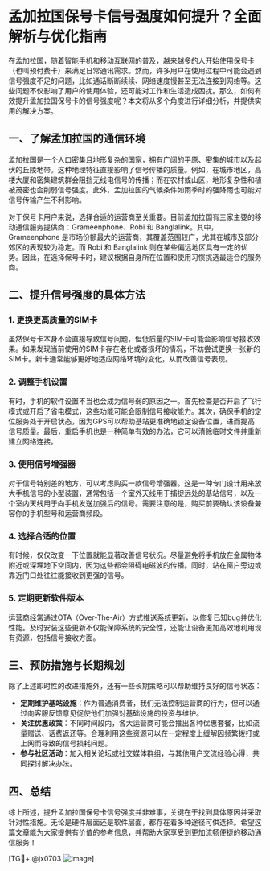 # 孟加拉国保号卡信号强度如何提升？全面解析与优化指南

在孟加拉国，随着智能手机和移动互联网的普及，越来越多的人开始使用保号卡（也叫预付费卡）来满足日常通讯需求。然而，许多用户在使用过程中可能会遇到信号强度不足的问题，比如通话断断续续、网络速度慢甚至无法连接到网络等。这些问题不仅影响了用户的使用体验，还可能对工作和生活造成困扰。那么，如何有效提升孟加拉国保号卡的信号强度呢？本文将从多个角度进行详细分析，并提供实用的解决方案。

## 一、了解孟加拉国的通信环境

孟加拉国是一个人口密集且地形复杂的国家，拥有广阔的平原、密集的城市以及起伏的丘陵地带。这种地理特征直接影响了信号传播的质量。例如，在城市地区，高楼大厦和密集建筑群会阻挡无线电信号的传播；而在农村或山区，地形复杂性和植被茂密也会削弱信号强度。此外，孟加拉国的气候条件如雨季时的强降雨也可能对信号传输产生不利影响。

对于保号卡用户来说，选择合适的运营商至关重要。目前孟加拉国有三家主要的移动通信服务提供商：Grameenphone、Robi 和 Banglalink。其中，Grameenphone 是市场份额最大的运营商，其覆盖范围较广，尤其在城市及部分郊区的表现较为稳定。而 Robi 和 Banglalink 则在某些偏远地区具有一定的优势。因此，在选择保号卡时，建议根据自身所在位置和使用习惯挑选最适合的服务商。

## 二、提升信号强度的具体方法

### 1. 更换更高质量的SIM卡
虽然保号卡本身不会直接导致信号问题，但低质量的SIM卡可能会影响信号接收效果。如果发现当前使用的SIM卡存在老化或者损坏的情况，不妨尝试更换一张新的SIM卡。新卡通常能够更好地适应网络环境的变化，从而改善信号表现。

### 2. 调整手机设置
有时，手机的软件设置不当也会成为信号弱的原因之一。首先检查是否开启了飞行模式或开启了省电模式，这些功能可能会限制信号接收能力。其次，确保手机的定位服务处于开启状态，因为GPS可以帮助基站更准确地锁定设备位置，进而提高信号质量。最后，重启手机也是一种简单有效的办法，它可以清除临时文件并重新建立网络连接。

### 3. 使用信号增强器
对于信号特别差的地方，可以考虑购买一款信号增强器。这是一种专门设计用来放大手机信号的小型装置，通常包括一个室外天线用于捕捉远处的基站信号，以及一个室内天线用于向手机发送加强后的信号。需要注意的是，购买前要确认该设备兼容你的手机型号和运营商频段。

### 4. 选择合适的位置
有时候，仅仅改变一下位置就能显著改善信号状况。尽量避免将手机放在金属物体附近或深埋地下空间内，因为这些都会阻碍电磁波的传播。同时，站在窗户旁边或靠近门口处往往能接收到更强的信号。

### 5. 定期更新软件版本
运营商经常通过OTA（Over-The-Air）方式推送系统更新，以修复已知bug并优化性能。及时安装这些更新不仅能保障系统的安全性，还能让设备更加高效地利用现有资源，包括信号接收方面。

## 三、预防措施与长期规划

除了上述即时性的改进措施外，还有一些长期策略可以帮助维持良好的信号状态：

- **定期维护基站设施**：作为普通消费者，我们无法控制运营商的行为，但可以通过向客服反馈意见促使他们加强对基础设施的投资与维护。
- **关注优惠政策**：不同时间段内，各大运营商可能会推出各种优惠套餐，比如流量赠送、话费返还等。合理利用这些资源可以在一定程度上缓解因频繁拨打或上网而导致的信号损耗问题。
- **参与社区活动**：加入相关论坛或社交媒体群组，与其他用户交流经验心得，共同探讨解决办法。

## 四、总结

综上所述，提升孟加拉国保号卡信号强度并非难事，关键在于找到具体原因并采取针对性措施。无论是硬件层面还是软件层面，都存在着多种途径可供选择。希望这篇文章能为大家提供有价值的参考信息，并帮助大家享受到更加流畅便捷的移动通信服务！

[TG💪+ @jx0703 ![Image](https://github.com/user-attachments/assets/dbca1d08-cadb-493c-b0ec-ad6f7a83f270)]